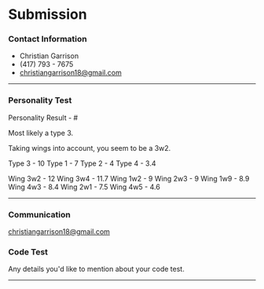# Submission

### Contact Information
- Christian Garrison 
- (417) 793 - 7675
- christiangarrison18@gmail.com

---

### Personality Test

Personality Result - #

Most likely a type 3.

Taking wings into account, you seem to be a 3w2.

Type 3 - 10
Type 1 - 7
Type 2 - 4
Type 4 - 3.4

Wing 3w2 - 12
Wing 3w4 - 11.7
Wing 1w2 - 9
Wing 2w3 - 9
Wing 1w9 - 8.9
Wing 4w3 - 8.4
Wing 2w1 - 7.5
Wing 4w5 - 4.6

---

### Communication

christiangarrison18@gmail.com

### Code Test

Any details you'd like to mention about your code test.

---
